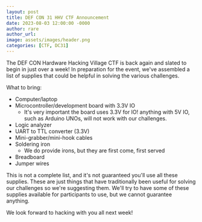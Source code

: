 ```yaml
---
layout: post
title: DEF CON 31 HHV CTF Announcement
date: 2023-08-03 12:00:00 -0000
author: rare
author_url: 
image: assets/images/header.png
categories: [CTF, DC31]
---
```


The DEF CON Hardware Hacking Village CTF is back again and slated to begin in just over a week! In preparation for the event, we've assembled a list of supplies that could be helpful in solving the various challenges.

What to bring:
* Computer/laptop
* Microcontroller/development board with 3.3V IO
    * It's very important the board uses 3.3V for IO! anything with 5V IO, such as Arduino UNOs, will not work with our challenges.
* Logic analyzer
* UART to TTL converter (3.3V)
* Mini-grabber/mini-hook cables
* Soldering iron
    * We do provide irons, but they are first come, first served
* Breadboard
* Jumper wires


This is not a complete list, and it's not guaranteed you'll use all these supplies. These are just things that have traditionally been useful for solving our challenges so we're suggesting them. We'll try to have some of these supplies available for participants to use, but we cannot guarantee anything.

We look forward to hacking with you all next week!
